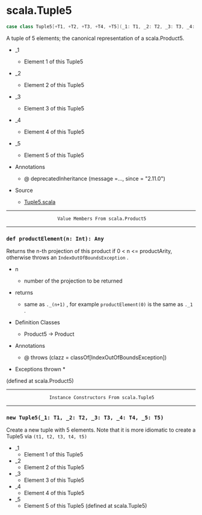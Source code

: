 
#                                 scala.Tuple5                                 #

```scala
case class Tuple5[+T1, +T2, +T3, +T4, +T5](_1: T1, _2: T2, _3: T3, _4: T4, _5: T5) extends Product5[T1, T2, T3, T4, T5] with Product with Serializable
```

A tuple of 5 elements; the canonical representation of a scala.Product5.

* _1
  * Element 1 of this Tuple5
* _2
  * Element 2 of this Tuple5
* _3
  * Element 3 of this Tuple5
* _4
  * Element 4 of this Tuple5
* _5
  * Element 5 of this Tuple5

* Annotations
  * @ deprecatedInheritance (message =..., since = "2.11.0")
* Source
  * [Tuple5.scala](https://github.com/scala/scala/tree/6d09a1ba5f/src/library/scala/Tuple5.scala#L1)


--------------------------------------------------------------------------------
                       Value Members From scala.Product5
--------------------------------------------------------------------------------


### `def productElement(n: Int): Any`                                        ###

Returns the n-th projection of this product if 0 < n <= productArity, otherwise
throws an `IndexOutOfBoundsException` .

* n
  * number of the projection to be returned
* returns
  * same as `._(n+1)` , for example `productElement(0)` is the same as `._1` .

* Definition Classes
  * Product5 → Product
* Annotations
  * @ throws (clazz = classOf[IndexOutOfBoundsException])
* Exceptions thrown
  *

(defined at scala.Product5)


--------------------------------------------------------------------------------
                    Instance Constructors From scala.Tuple5
--------------------------------------------------------------------------------


### `new Tuple5(_1: T1, _2: T2, _3: T3, _4: T4, _5: T5)`                     ###

Create a new tuple with 5 elements. Note that it is more idiomatic to create a
Tuple5 via `(t1, t2, t3, t4, t5)`

* _1
  * Element 1 of this Tuple5
* _2
  * Element 2 of this Tuple5
* _3
  * Element 3 of this Tuple5
* _4
  * Element 4 of this Tuple5
* _5
  * Element 5 of this Tuple5
(defined at scala.Tuple5)
